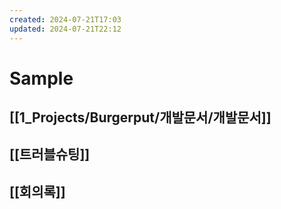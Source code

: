 ```yaml
---
created: 2024-07-21T17:03
updated: 2024-07-21T22:12
---
```



# Sample

## [[1_Projects/Burgerput/개발문서/개발문서]]

## [[트러블슈팅]]
## [[회의록]]

